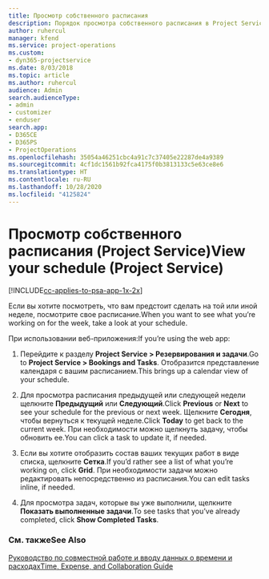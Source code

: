 ```yaml
---
title: Просмотр собственного расписания
description: Порядок просмотра собственного расписания в Project Service
author: ruhercul
manager: kfend
ms.service: project-operations
ms.custom:
- dyn365-projectservice
ms.date: 8/03/2018
ms.topic: article
ms.author: ruhercul
audience: Admin
search.audienceType:
- admin
- customizer
- enduser
search.app:
- D365CE
- D365PS
- ProjectOperations
ms.openlocfilehash: 35054a46251cbc4a91c7c37405e22287de4a9389
ms.sourcegitcommit: 4cf1dc1561b92fca4175f0b3813133c5e63ce8e6
ms.translationtype: HT
ms.contentlocale: ru-RU
ms.lasthandoff: 10/28/2020
ms.locfileid: "4125824"
---
```

# <a name="view-your-schedule-project-service"></a><span data-ttu-id="6f313-103">Просмотр собственного расписания (Project Service)</span><span class="sxs-lookup"><span data-stu-id="6f313-103">View your schedule (Project Service)</span></span>

[!INCLUDE[cc-applies-to-psa-app-1x-2x](../includes/cc-applies-to-psa-app-1x-2x.md)]

<span data-ttu-id="6f313-104">Если вы хотите посмотреть, что вам предстоит сделать на той или иной неделе, посмотрите свое расписание.</span><span class="sxs-lookup"><span data-stu-id="6f313-104">When you want to see what you’re working on for the week, take a look at your schedule.</span></span>  
  
 <span data-ttu-id="6f313-105">При использовании веб-приложения:</span><span class="sxs-lookup"><span data-stu-id="6f313-105">If you’re using the web app:</span></span>  
  
1.  <span data-ttu-id="6f313-106">Перейдите к разделу **Project Service > Резервирования и задачи**.</span><span class="sxs-lookup"><span data-stu-id="6f313-106">Go to **Project Service > Bookings and Tasks**.</span></span> <span data-ttu-id="6f313-107">Отобразится представление календаря с вашим расписанием.</span><span class="sxs-lookup"><span data-stu-id="6f313-107">This brings up a calendar view of your schedule.</span></span>  
  
2.  <span data-ttu-id="6f313-108">Для просмотра расписания предыдущей или следующей недели щелкните **Предыдущий** или **Следующий**.</span><span class="sxs-lookup"><span data-stu-id="6f313-108">Click **Previous** or **Next** to see your schedule for the previous or next week.</span></span> <span data-ttu-id="6f313-109">Щелкните **Сегодня**, чтобы вернуться к текущей неделе.</span><span class="sxs-lookup"><span data-stu-id="6f313-109">Click **Today** to get back to the current week.</span></span> <span data-ttu-id="6f313-110">При необходимости можно щелкнуть задачу, чтобы обновить ее.</span><span class="sxs-lookup"><span data-stu-id="6f313-110">You can click a task to update it, if needed.</span></span>  
  
3.  <span data-ttu-id="6f313-111">Если вы хотите отобразить состав ваших текущих работ в виде списка, щелкните **Сетка**.</span><span class="sxs-lookup"><span data-stu-id="6f313-111">If you’d rather see a list of what you’re working on, click **Grid**.</span></span> <span data-ttu-id="6f313-112">При необходимости задачи можно редактировать непосредственно из расписания.</span><span class="sxs-lookup"><span data-stu-id="6f313-112">You can edit tasks inline, if needed.</span></span>  
  
4.  <span data-ttu-id="6f313-113">Для просмотра задач, которые вы уже выполнили, щелкните **Показать выполненные задачи**.</span><span class="sxs-lookup"><span data-stu-id="6f313-113">To see tasks that you’ve already completed, click **Show Completed Tasks**.</span></span>  
  
### <a name="see-also"></a><span data-ttu-id="6f313-114">См. также</span><span class="sxs-lookup"><span data-stu-id="6f313-114">See Also</span></span>  
 [<span data-ttu-id="6f313-115">Руководство по совместной работе и вводу данных о времени и расходах</span><span class="sxs-lookup"><span data-stu-id="6f313-115">Time, Expense, and Collaboration Guide</span></span>](../psa/time-expense-collaboration-guide.md)
